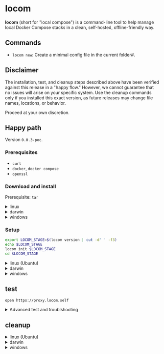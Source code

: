 # locom

**locom** (short for "local compose") is a command-line tool to help manage local Docker Compose stacks in a clean, self-hosted, offline-friendly way.

## Commands

- `locom new`: Create a minimal config file in the current folder#.

## Disclaimer

The installation, test, and cleanup steps described above have been verified against this release in a "happy flow."
However, we cannot guarantee that no issues will arise on your specific system.
Use the cleanup commands only if you installed this exact version, as future releases may change file names, locations, or behavior.

Proceed at your own discretion.

## Happy path

Version `0.0.3-poc`.

### Prerequisites

* `curl`
* `docker`, `docker compose`
* `openssl`

### Download and install



Prerequisite: `tar` 

<details>
<summary>linux</summary>

```sh
curl -LO https://github.com/localcompose/locom/releases/download/0.0.3-poc/locom_linux_amd64.tar.gz
tar -xvzf locom_linux_amd64.tar.gz
chmod +x locom
sudo mv -f locom /usr/local/bin/

# ---- Cleanup (use with caution)
# Run only if you installed this version. Future versions may differ.
sudo rm -f /usr/local/bin/locom
rm -f locom_linux_amd64.tar.gz
```

</details>

<details>
<summary>darwin</summary>

```sh
curl -LO https://github.com/localcompose/locom/releases/download/0.0.3-poc/locom_darwin_amd64.tar.gz
tar -xvzf locom_darwin_amd64.tar.gz
chmod +x locom
sudo mv -f locom /usr/local/bin/

# ---- Remove after testing / cleanup
sudo rm -f /usr/local/bin/locom
rm -f locom_darwin_amd64.tar.gz
```
</details>

<details>
<summary>windows</summary>


> ⚠️ Run the following commands in an **Administrator PowerShell** or **Administrator Git Bash** session,  
> since moving binaries into `%SystemRoot%\System32` requires elevated privileges.

> ⚠️ Precaution: You need to be an **Administrator** on your system to install into `%SystemRoot%\System32`.  
> The commands below use `runas /user:%USERNAME%` to ensure execution with your account.  
> Depending on your UAC settings, you may be prompted for elevation.


<details>
<summary>Git Bash for Windows</summary>

```zsh
curl -LO https://github.com/localcompose/locom/releases/download/0.0.3-poc/locom_windows_amd64.tar.gz
tar -xvzf locom_windows_amd64.tar.gz

# Move to System32 (always in PATH) via runas
winpty runas /user:$USERNAME "cmd /c move /Y locom.exe %SystemRoot%\System32\"

# ---- Cleanup (use with caution)
# Run only if you installed this version. Future versions may differ.
winpty runas /user:$USERNAME "cmd /c del /Q %SystemRoot%\System32\locom.exe"
rm -f locom_windows_amd64.tar.gz
```
</details>

<details>
<summary>PowerShell</summary>

```powershell
# Download and extract
curl -LO https://github.com/localcompose/locom/releases/download/0.0.3-poc/locom_windows_amd64.tar.gz
tar -xvzf locom_windows_amd64.tar.gz

# Move to System32 (always in PATH) via runas
runas /user:$env:USERNAME "powershell -Command Move-Item -Force .\locom.exe $env:SystemRoot\System32\"

# ---- Cleanup (use with caution)
# Run only if you installed this version. Future versions may differ.
runas /user:$env:USERNAME "powershell -Command Remove-Item -Force $env:SystemRoot\System32\locom.exe"
Remove-Item -Force .\locom_windows_amd64.tar.gz
```
</details>

</details>

### Setup

```sh
export LOCOM_STAGE=$(locom version | cut -d' ' -f3)
echo $LOCOM_STAGE
locom init $LOCOM_STAGE
cd $LOCOM_STAGE
```

<details>
<summary>linux (Ubuntu)</summary>

Tested on Ubuntu, but may work on other distros without change.

Some commands need sudo on id docker installed by snap.

```sh
sudo $(which locom) network
locom hosts --verify
locom proxy
locom cert selfsigned setup
locom cert selfsigned trust

cd proxy
sudo docker compose up -d
```

</details>

<details>
<summary>darwin</summary>

```sh
locom network
locom hosts --verify
locom proxy
locom cert selfsigned setup
locom cert selfsigned trust

cd proxy
docker compose up -d
```
</details>

<details>
<summary>windows</summary>

```sh
locom network
locom hosts --verify
locom proxy
locom cert selfsigned setup
locom cert selfsigned trust

cd proxy
docker compose up -d
```
</details>

## test

```sh
open https://proxy.locom.self
```

<details>
<summary>Advanced test and troublshooting</summary>

```sh
openssl s_client -connect proxy.locom.self:443 -servername proxy.locom.self </dev/null 2>/dev/null   | grep -E "subject=|issuer="

curl -I https://proxy.locom.self
curl https://proxy.locom.self
curl -L https://proxy.locom.self
curl -s -o /dev/null -w "%{http_code}\n" https://proxy.locom.self
```

</details>


## cleanup

<details>
<summary>linux (Ubuntu)</summary>

Tested on Ubuntu, but may work on other distros without change.

```sh
sudo docker compose down
cd ..

locom cert selfsigned untrust
```

</details>

<details>
<summary>darwin</summary>

```sh
docker compose down
cd ..

locom cert selfsigned untrust
```
</details>

<details>
<summary>windows</summary>

```sh
docker compose down
cd ..

locom cert selfsigned untrust
```
</details>
